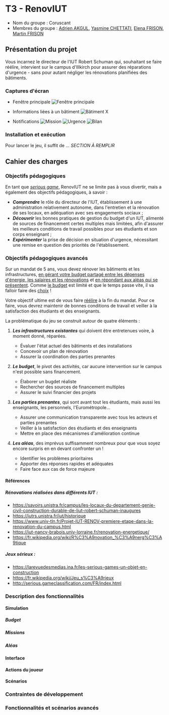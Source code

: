 # T3 - RenovIUT

- Nom du groupe : Coruscant
- Membres du groupe : [Adrien AKGUL](https://git.unistra.fr/aakgul), [Yasmine CHETTATI](https://git.unistra.fr/ychettati), [Elena FRISON](https://git.unistra.fr/e.frison), [Martin FRISON](https://git.unistra.fr/martin.frison)

## Présentation du projet

Vous incarnez le directeur de l'IUT Robert Schuman qui, souhaitant se faire réélire, intervient sur le campus d'Illkirch pour assurer des réparations d'urgence - sans pour autant négliger les rénovations planifiées des bâtiments.

### Captures d'écran
- Fenêtre principale
![Fenêtre principale](visuels/captures/main_window.png)

- Informations liées à un bâtiment
![Bâtiment X](visuels/captures/building_info.png)

- Notifications
![Mission](visuels/captures/mission.png)
![Urgence](visuels/captures/urgent.png)
![Bilan](visuels/captures/result.png)

### Installation et exécution

Pour lancer le jeu, il suffit de ... _SECTION À REMPLIR_

## Cahier des charges

### Objectifs pédagogiques
En tant que _[serious game](#jeux-sérieux)_, RenovIUT ne se limite pas à vous divertir, mais a également des objectifs pédagogiques, à savoir :

- **_Comprendre_** le rôle du directeur de l'IUT, établissement à une administration relativement autonome, dans l'entretien et la rénovation de ses locaux, en adéquation avec ses engagements sociaux ;
- **_Découvrir_** les bonnes pratiques de gestion du budget d'un IUT, alimenté de sources de financement certes multiples mais limitées, afin d'assurer les meilleurs conditions de travail possibles pour ses étudiants et son corps enseignant ;
- **_Expérimenter_** la prise de décision en situation d'urgence, nécessitant une remise en question des priorités de l'établissement.

### Objectifs pédagogiques avancés

Sur un mandat de 5 ans, vous devez rénover les bâtiments et les infrastructures, [en gérant votre budget partagé entre les dépenses d'énergie, les salaires et les rénovations](#missions) et [en répondant aux aléas qui se présentent](#aléas). Comme [le budget](#budget) est limité et que le temps passe vite, il va falloir faire des [choix](#actions-du-joueur) !

Votre objectif ultime est de vous faire [réélire](#scénarios) à la fin du mandat. Pour ce faire, vous devrez maintenir de bonnes conditions de travail et veiller à la satisfaction des étudiants et des enseignants.

La problématique du jeu se construit autour de quatre éléments :

1. **_Les infrastructures existantes_** qui doivent être entretenues voire, à moment donné, réparées.

	- Évaluer l'état actuel des bâtiments et des installations
	- Concevoir un plan de rénovation
	- Assurer la coordination des parties prenantes

2. **_Le budget_**, le pivot des activités, car aucune intervention sur le campus n'est possible sans financement.

	- Élaborer un bugdet réaliste
	- Rechercher des sources de financement multiples
	- Assurer le suivi financier des projets

3. **_Les parties prenantes_**, qui sont avant tout les étudiants, mais aussi les enseignants, les personnels, l'Eurométropole...

	- Assurer une communication transparente avec tous les acteurs et parties prenantes
	- Veiller à la satisfaction des étudiants et des enseignants
	- Mettre en place des mécanismes d'amélioration continue

4. **_Les aléas_**, des imprévus suffisamment nombreux pour que vous soyez encore surpris en en devant confronter un !

	- Identifier les problèmes prioritaires
	- Apporter des réponses rapides et adéquates
	- Faire face aux cas de force majeure

####  Références
##### Rénovations réalisées dans différents IUT :

- https://savoirs.unistra.fr/campus/les-locaux-du-departement-genie-civil-construction-durable-de-liut-robert-schuman-inaugures
- https://iutrs.unistra.fr/iut/historique
- https://www.univ-tln.fr/Projet-IUT-RENOV-premiere-etape-dans-la-renovation-du-campus.html
- https://iut-nancy-brabois.univ-lorraine.fr/renovation-energetique/
- https://fr.wikipedia.org/wiki/R%C3%A9novation_%C3%A9nerg%C3%A9tique

##### Jeux sérieux :

- https://larevuedesmedias.ina.fr/les-serious-games-un-objet-en-construction
- https://fr.wikipedia.org/wiki/Jeu_s%C3%A9rieux
- http://serious.gameclassification.com/FR/index.html

### Description des fonctionnalités

#### Simulation

##### Budget

##### Missions

##### Aléas


#### Interface

#### Actions du joueur

#### Scénarios


### Contraintes de développement

### Fonctionnalités et scénarios avancés
